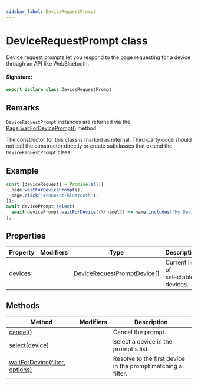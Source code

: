 ```yaml
---
sidebar_label: DeviceRequestPrompt
---
```


# DeviceRequestPrompt class

Device request prompts let you respond to the page requesting for a device through an API like WebBluetooth.

#### Signature:

```typescript
export declare class DeviceRequestPrompt
```

## Remarks

`DeviceRequestPrompt` instances are returned via the [Page.waitForDevicePrompt()](./puppeteer.page.waitfordeviceprompt.md) method.

The constructor for this class is marked as internal. Third-party code should not call the constructor directly or create subclasses that extend the `DeviceRequestPrompt` class.

## Example

```ts
const [deviceRequest] = Promise.all([
  page.waitForDevicePrompt(),
  page.click('#connect-bluetooth'),
]);
await devicePrompt.select(
  await devicePrompt.waitForDevice((\{name\}) => name.includes('My Device'))
);
```

## Properties

| Property | Modifiers | Type                                                                      | Description                         |
| -------- | --------- | ------------------------------------------------------------------------- | ----------------------------------- |
| devices  |           | [DeviceRequestPromptDevice](./puppeteer.devicerequestpromptdevice.md)\[\] | Current list of selectable devices. |

## Methods

| Method                                                                             | Modifiers | Description                                                  |
| ---------------------------------------------------------------------------------- | --------- | ------------------------------------------------------------ |
| [cancel()](./puppeteer.devicerequestprompt.cancel.md)                              |           | Cancel the prompt.                                           |
| [select(device)](./puppeteer.devicerequestprompt.select.md)                        |           | Select a device in the prompt's list.                        |
| [waitForDevice(filter, options)](./puppeteer.devicerequestprompt.waitfordevice.md) |           | Resolve to the first device in the prompt matching a filter. |
